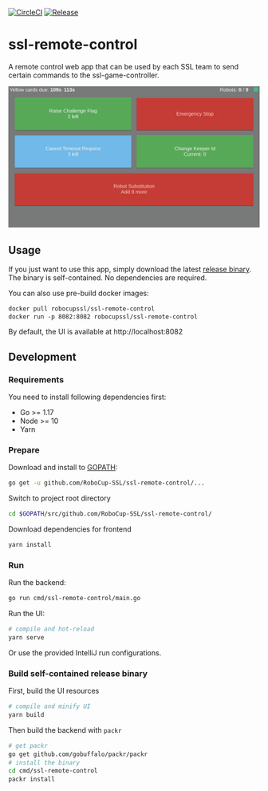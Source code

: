 [![CircleCI](https://circleci.com/gh/RoboCup-SSL/ssl-remote-control/tree/master.svg?style=svg)](https://circleci.com/gh/RoboCup-SSL/ssl-remote-control/tree/master)
[![Release](https://img.shields.io/github/release/RoboCup-SSL/ssl-remote-control.svg?style=flat-square)](https://github.com/RoboCup-SSL/ssl-remote-control/releases/latest)

# ssl-remote-control

A remote control web app that can be used by each SSL team to send certain commands to the ssl-game-controller.

![Screenshot of Interface](./doc/screenshot.png)

## Usage
If you just want to use this app, simply download the latest [release binary](https://github.com/RoboCup-SSL/ssl-remote-control/releases/latest).
The binary is self-contained. No dependencies are required.

You can also use pre-build docker images:
```shell script
docker pull robocupssl/ssl-remote-control
docker run -p 8082:8082 robocupssl/ssl-remote-control
```

By default, the UI is available at http://localhost:8082

## Development

### Requirements
You need to install following dependencies first: 
 * Go >= 1.17
 * Node >= 10
 * Yarn

### Prepare
Download and install to [GOPATH](https://github.com/golang/go/wiki/GOPATH):
```bash
go get -u github.com/RoboCup-SSL/ssl-remote-control/...
```
Switch to project root directory
```bash
cd $GOPATH/src/github.com/RoboCup-SSL/ssl-remote-control/
```
Download dependencies for frontend
```bash
yarn install
```

### Run
Run the backend:
```bash
go run cmd/ssl-remote-control/main.go
```

Run the UI:
```bash
# compile and hot-reload
yarn serve
```
Or use the provided IntelliJ run configurations.

### Build self-contained release binary
First, build the UI resources
```bash
# compile and minify UI
yarn build
```
Then build the backend with `packr`
```bash
# get packr
go get github.com/gobuffalo/packr/packr
# install the binary
cd cmd/ssl-remote-control
packr install
```
